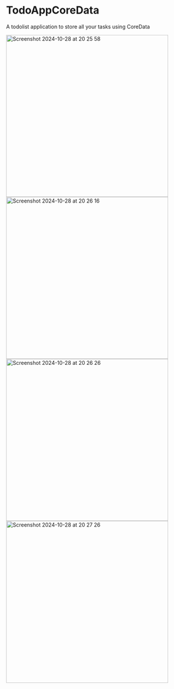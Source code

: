 # TodoAppCoreData 

A todolist application to store all your tasks using CoreData

<img width="439" alt="Screenshot 2024-10-28 at 20 25 58" src="https://github.com/user-attachments/assets/9de7b0c3-855b-49d3-926d-5b6c5c4c9f5e">
<img width="439" alt="Screenshot 2024-10-28 at 20 26 16" src="https://github.com/user-attachments/assets/52f90d44-586f-4494-bb1d-baef1842a260">
<img width="439" alt="Screenshot 2024-10-28 at 20 26 26" src="https://github.com/user-attachments/assets/f533e9cf-575f-4e92-b5ec-c1713aa98355">
<img width="439" alt="Screenshot 2024-10-28 at 20 27 26" src="https://github.com/user-attachments/assets/e4d340f3-5994-49e6-aec2-536420bbe3a1">
